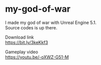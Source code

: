 # my-god-of-war
 I made my god of war with Unreal Engine 5.1. <br>
 Source codes is up there.

Download link <br>
https://bit.ly/3keKkf3

Gameplay video <br>
https://youtu.be/-oXWZ-G51-M
